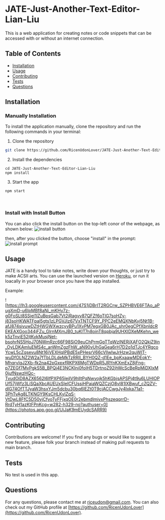 # JATE-Just-Another-Text-Editor-Lian-Liu

This is a web application for creating notes or code snippets that can be accessed with or without an internet connection.

## Table of Contents

* [Installation](#installation)
* [Usage](#usage)
* [Contributing](#contributing)
* [Tests](#tests)
* [Questions](#questions)

## Installation

### Manually Installation
To install the application manually, clone the repository and run the following commands in your terminal:

1. Clone the repository

```sh
git clone https://github.com/RicenUdonLover/JATE-Just-Another-Text-Editor-Lian-Liu.git
```

2. Install the dependencies

```
cd JATE-Just-Another-Text-Editor-Lian-Liu
npm install
```

3. Start the app

```
npm start
```
<br>

### Install with Install Button

You can also click the install button on the top-left conor of the webpage, as shown below:
![install button](https://lh3.googleusercontent.com/IIWQADd17w-s9yqTxAO7_GjDSBdRRoO88-0w0lidLHhUl2F0BNHSSC-jUjiYouRAbP4qlfW6RXeX0gIyS8t06Iv7ElDKSKrWWpXjgZr6b7PsY76bRU7Q1nr7zsqnvbclcIk_1_hR14KjfdnUbwMuGpeE3sgpHD9ct_cOcCch26iJHzbcelhbi2CH2Pzc2Z0X594ZxFvDWKLZisLd4NOWwQsRulIGv8Kw2Pi3QFoCtH_ZGDMmEU8MoOiZ5Y-rBqtkQtmgqcM2_3nugsIQT-lkukRISJFnH-YO_v9_zdcgi8wr4CSsmPcOqiP_Z3Ta200iY-1Z4GHXJKsWI_hYkumPfMsBsl0gtG3TiSbl2WnMuvWTLqgKunH2ImgRqTTUf3-olkciACUNGzErLQh5srHTVwDEPE4mkpnrAtcaGW8iZUS5ACgjmVWgCZ9ZxJrN6_SGPmUkFcSFlGjpcAhXA30cn-swxMJJXhd2MEmc-rN_04ix3uVyju0nifc9-8UMWDaG7QV3LZGc736bQIB34NhXOUaQ6z73sgpoH1T_WrE95sGbk_DdUkPfo4kUYViXnhF-tI1NE5TpoEVLVbmXPW3DCiSN5eZzKjhm_aNlPNwAVZSjOnJJEot3J8CJwiuPI7yCT7kMEArRdZQRJYKs4WqzF_OHKMhoo_eqCnNcAWThCQeJgT6nA8RhIP5CTEJ9TKFvLkLyxphMjsjH1HpOYY0GxyIHSemHkNIb4-twgcwcxlF6Q8d1f4dkCzXp52jr12JXAd1KKZ3tAodUEUOJYlp-7qvuXyny-6lMCoClvAYSXgUY8PXdLF-aN1w-YSdcatr5I0UvFaopqyis5hQmwuTyzh7m0urS-xP9Rd83sUP0QM1qJUIr5pm1xupoQJNv-KkXEKsoa4U1X-5oVBfon3sYuRMGS9ViDgZAv2ba0OBVUEpBQoz0=w1387-h265-no?authuser=0)

then, after you clicked the button, choose "install" in the prompt:
![install prompt](https://lh3.googleusercontent.com/cRNEJ5Q-mJfG51mANLsK7KQRPsjz5mlcUbXfx5WMHb83IC286Qx5GFFwBDvulszXvK3udZng9EhwsCfMvlAmck27EQtMfWfx7cwjBaTqahPU2OPjwgLvvihNe2HlbEcHqXa5pxXwe5uNr9o3pmQkuOaMpdOEK9-iJ_DcYeOo8b8kOvN9gF3WWtWBgTR2L-VF_m0GkuPKsje8ZCRijk2g3UDm_aclU6zBE96IBkiURtpbLD2H-lAW7n0fdIihBoBXkbWM_-AUU0beEqqr7f50zNhFy4IF6N-2kI6vfHdRU4gkIQ66fWw3mpS50kxNO5KOlMy6jEkT2bYWSwblnbjseCX46SYCfO7PZBGLjDfcfHx8_zR1pBcje91Qf3P2h-IgmFK6kpttznC6UmhOGDICQKv_nECopz9C0Y_-Wh4AMAwD6YNF1eJMFaazuhGUyZs2uIwtxaoND-eK985KWJaM0T_SPYMgCH27FDSOHh8Gkyxez3oy-aHNcos14d9NIbu-2z_yNpvOsrZO0GABkW2BapLOpjiwxdHwH_7DIN_r6H_x9qzQwHgjBwA7AYP61iz_sHOpuQcS5SQj7whv4HpR4S00CuDPbxjyUViIAlUaPEVhyyN801_luu_KOboLPK7azoSTwmcQWNwxYFEN__0vGn8Fyq5qxUHRa3I9idh5H1JigRkjL-RgrqrkXKcQwm19iq7xPv0VSIQAcXDCsefd9puV1gShgyK2ka63tPW0DKn-5PResyNMK0zxOo6n7wxngr7ScKCrgMxlePInj28ndw0RxKB9TBK3IvIA1y3BgsR3NzGZpsYaDBIWDjZx0gMcV8t-rbEErIWV90n9b_e3TfgJF95xqgYuAHsFTSmSf90hlCrLe7HSNFcxfJGhLGaKGZSuT9Aq9_d2rb3sVSYvp5Zq3r0tNEFeSjlsdXtaJYOSsVss=w498-h213-no?authuser=0)

## Usage
JATE is a handy tool to take notes, write down your thoughts, or just try to make ACSII arts. You can use the launched version on
[Heroku](https://text-editor-app-by-lian.herokuapp.com/), or run it loacally in your browser once you have the app installed.
  
Example:

![https://lh3.googleusercontent.com/47S1jDBrIT2RGCrw_SZPHBVE6FTAo_aPugXmD-u6IpMBf8aNi_mKHy7z-g0FoSLt8SSjel1lZuBpsGab7Vt2jRagvv87QFZf6oTIG7soHZy-j83soHKWATFpal5gts1zLPGVJlz67VxTNTCF9Y_PPC2eEMQXNbKvj5Nt1B-afJ874sivuwDZtHWGWXwzcyvBPu1XvPM7egxGB0JAc_shr0egCPfXbnIdcREKEAXGoo344jFZu_GlrnMXmJB0_tuKlT7n8oinT8qpbja9UHXIDXeMKehn_wek5zTnviE52jtKvkMusjNet-bsohrNS5HoJ70NWmRzc66F98SiO9euChPrmGpTTqWzlNERiXAFO2QkjZ9in_OyLDKAmIuEMS4c_anWmZgzFhW_aN90vUhGaGea6rH7D2q1dTJc4YRgcoYcwL5cZqsevu8Nt16iVEXHqIPBdE5xPHesrV66cVllwlwJrHzw2quWIT-wuDfOLNZ2W2a7fTbLDLdeMkTzRRII_BYH0QZ-d1Ee_bpKxaawMDEokY-MhqryIqJ2Xb-fk2na42pGxpxfRKPX6MgTWDpR5JRYnKXmExZ8jFng-p7ZEGf7MvPgkS5B_BPQj4E3NCKIni0folH5TDrtnoZ92jhWcScBeRpMiDXlxM0jufNswzHQc-TvudOiD8AZX6562I6IfPXP65IejIV9hlltPqNwvojk5hKGbjsAPSPj4t9u6LUHlOPUf57jWfz3LiSQaXbcAUEUxSIeICFUssiHPaiaWQZCzjO8vI81lXBwuf_cZQZV-dIG74OfTTJyaW3hsxYJm5dcbu30bq6IEZt0T9cjACCwgJy4Ixka71a1-3PhTvAg8LTKNGY9KsCHLKyIZqS-VtDwL8FfC5D50vjCfyoTyFFjxqOE0r2ebmdlmivxPhszeqqrrD-RrdTyH1azKtFPnKcg=w282-h329-no?authuser=0](https://photos.app.goo.gl/UiJaK9mEUydcSARR9)


## Contributing

Contributions are welcome! If you find any bugs or would like to suggest a new feature, please folk your branch instead of making pull requests to main branch.

## Tests

No test is used in this app.

## Questions

For any questions, please contact me at [riceudon@gmail.com](mailto:riceudon@gmail.com). You can also check out my GitHub profile at [https://github.com/RicenUdonLover](https://github.com/RicenUdonLover).
